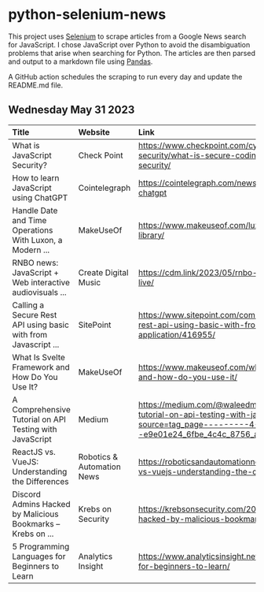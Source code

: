 # python-selenium-news

This project uses [Selenium](https://www.seleniumhq.org/) to scrape articles from a Google News search for JavaScript.
I chose JavaScript over Python to avoid the disambiguation problems that arise when searching for Python.
The articles are then parsed and output to a markdown file using [Pandas](https://pandas.pydata.org/).

A GitHub action schedules the scraping to run every day and update the README.md file.

## Wednesday May 31 2023


| Title                                                          | Website                    | Link                                                                                                                                                                                                  |
|:---------------------------------------------------------------|:---------------------------|:------------------------------------------------------------------------------------------------------------------------------------------------------------------------------------------------------|
| What is JavaScript Security?                                   | Check Point                | https://www.checkpoint.com/cyber-hub/cloud-security/what-is-secure-coding/what-is-javascript-security/                                                                                                |
| How to learn JavaScript using ChatGPT                          | Cointelegraph              | https://cointelegraph.com/news/learn-javascript-using-chatgpt                                                                                                                                         |
| Handle Date and Time Operations With Luxon, a Modern ...       | MakeUseOf                  | https://www.makeuseof.com/luxon-date-time-javascript-library/                                                                                                                                         |
| RNBO news: JavaScript + Web interactive audiovisuals ...       | Create Digital Music       | https://cdm.link/2023/05/rnbo-in-javascript-and-ableton-live/                                                                                                                                         |
| Calling a Secure Rest API using basic with from Javascript ... | SitePoint                  | https://www.sitepoint.com/community/t/calling-a-secure-rest-api-using-basic-with-from-javascript-client-application/416955/                                                                           |
| What Is Svelte Framework and How Do You Use It?                | MakeUseOf                  | https://www.makeuseof.com/what-is-svelte-framework-and-how-do-you-use-it/                                                                                                                             |
| A Comprehensive Tutorial on API Testing with JavaScript        | Medium                     | https://medium.com/@waleedmousa975/a-comprehensive-tutorial-on-api-testing-with-javascript-ddee3192bac5?source=tag_page---------4-84--------------------e9e01e24_6fbe_4c4c_8756_ad90a560ce21-------17 |
| ReactJS vs. VueJS: Understanding the Differences               | Robotics & Automation News | https://roboticsandautomationnews.com/2023/05/30/reactjs-vs-vuejs-understanding-the-differences/68850/                                                                                                |
| Discord Admins Hacked by Malicious Bookmarks – Krebs on ...    | Krebs on Security          | https://krebsonsecurity.com/2023/05/discord-admins-hacked-by-malicious-bookmarks/                                                                                                                     |
| 5 Programming Languages for Beginners to Learn                 | Analytics Insight          | https://www.analyticsinsight.net/5-programming-languages-for-beginners-to-learn/                                                                                                                      |